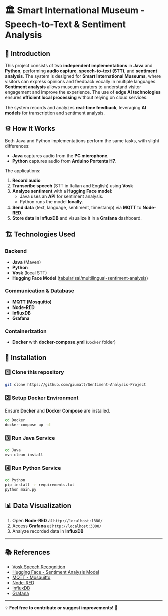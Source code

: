 # 🏛️ Smart International Museum - Speech-to-Text & Sentiment Analysis

## 📌 Introduction

This project consists of two **independent implementations** in **Java** and **Python**, performing **audio capture**, **speech-to-text (STT)**, and **sentiment analysis**. The system is designed for **Smart International Museums**, where visitors can express opinions and feedback vocally in multiple languages. **Sentiment analysis** allows museum curators to understand visitor engagement and improve the experience. The use of **edge AI technologies** ensures **efficient local processing** without relying on cloud services.

The system records and analyzes **real-time feedback**, leveraging **AI models** for transcription and sentiment analysis.

## ⚙️ How It Works

Both Java and Python implementations perform the same tasks, with slight differences:

- **Java** captures audio from the **PC microphone**.
- **Python** captures audio from **Arduino Portenta H7**.

The applications:

1. **Record audio**
2. **Transcribe speech** (STT in Italian and English) using **Vosk**
3. **Analyze sentiment** with a **Hugging Face model**:
   - Java uses an **API** for sentiment analysis.
   - Python runs the model **locally**.
4. **Send data** (text, language, sentiment, timestamp) via **MQTT** to **Node-RED**.
5. **Store data in InfluxDB** and visualize it in a **Grafana** dashboard.

## 🏗️ Technologies Used

### Backend
- **Java** (Maven)
- **Python**
- **Vosk** (local STT)
- **Hugging Face Model** ([tabularisai/multilingual-sentiment-analysis](https://huggingface.co/tabularisai/multilingual-sentiment-analysis))

### Communication & Database
- **MQTT (Mosquitto)**
- **Node-RED**
- **InfluxDB**
- **Grafana**

### Containerization
- **Docker** with **docker-compose.yml** (`Docker` folder)

## 🚀 Installation

### 1️⃣ Clone this repository

```sh
git clone https://github.com/giumatt/Sentiment-Analysis-Project
```

### 2️⃣ Setup Docker Environment

Ensure **Docker** and **Docker Compose** are installed.

```sh
cd Docker
docker-compose up -d
```

### 3️⃣ Run Java Service

```sh
cd Java
mvn clean install
```

### 4️⃣ Run Python Service

```sh
cd Python
pip install -r requirements.txt
python main.py
```

## 📊 Data Visualization

1. Open **Node-RED** at `http://localhost:1880/`
2. Access **Grafana** at `http://localhost:3000/`
3. Analyze recorded data in **InfluxDB**

---

## 📚 References

- [Vosk Speech Recognition](https://alphacephei.com/vosk/)
- [Hugging Face - Sentiment Analysis Model](https://huggingface.co/tabularisai/multilingual-sentiment-analysis)
- [MQTT - Mosquitto](https://mosquitto.org/)
- [Node-RED](https://nodered.org/)
- [InfluxDB](https://www.influxdata.com/)
- [Grafana](https://grafana.com/)

---

💡 **Feel free to contribute or suggest improvements!** 🚀